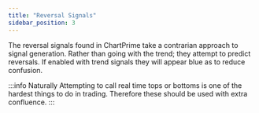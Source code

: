 ```yaml
---
title: "Reversal Signals"
sidebar_position: 3
---
```


The reversal signals found in ChartPrime take a contrarian approach to signal generation. Rather than going with the trend; they attempt to predict reversals. If enabled with trend signals they will appear blue as to reduce confusion.

:::info Naturally
Attempting to call real time tops or bottoms is one of the hardest things to do in trading. Therefore these should be used with extra confluence.
:::
